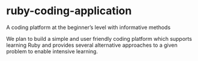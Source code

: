 ruby-coding-application
=======================

A coding platform at the beginner’s level with informative methods

We plan to build a simple and user friendly coding platform which supports learning Ruby and provides several alternative approaches to a given problem to enable intensive learning.
